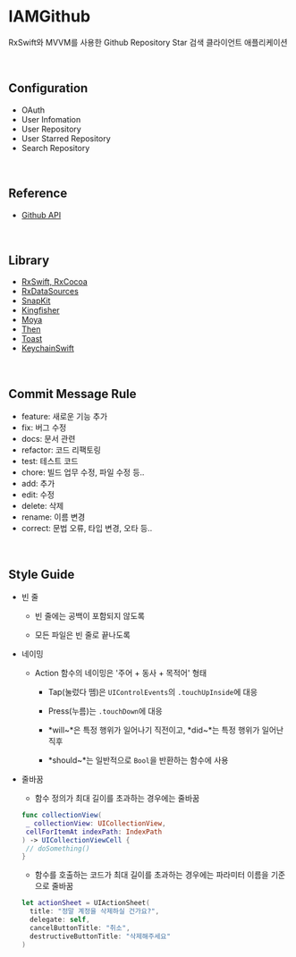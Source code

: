 # IAMGithub

RxSwift와 MVVM를 사용한 Github Repository Star 검색 클라이언트 애플리케이션

<br>

## Configuration

- OAuth
- User Infomation
- User Repository
- User Starred Repository
- Search Repository

<br>

## Reference

- [Github API](https://docs.github.com/en/rest)

<br>

## Library

- [RxSwift, RxCocoa](https://github.com/ReactiveX/RxSwift)
- [RxDataSources](https://github.com/RxSwiftCommunity/RxDataSources)
- [SnapKit](https://github.com/SnapKit/SnapKit)
- [Kingfisher](https://github.com/onevcat/Kingfisher)
- [Moya](https://github.com/Moya/Moya)
- [Then](https://github.com/devxoul/Then)
- [Toast](https://github.com/scalessec/Toast-Swift)
- [KeychainSwift](https://github.com/kishikawakatsumi/KeychainAccess)

<br>

## Commit Message Rule

- feature: 새로운 기능 추가
- fix: 버그 수정
- docs: 문서 관련
- refactor: 코드 리팩토링
- test: 테스트 코드
- chore: 빌드 업무 수정, 파일 수정 등..
- add: 추가
- edit: 수정
- delete: 삭제
- rename: 이름 변경
- correct: 문법 오류, 타입 변경, 오타 등..

<br>

## Style Guide


- 빈 줄
   
   - 빈 줄에는 공백이 포함되지 않도록
    
   - 모든 파일은 빈 줄로 끝나도록


- 네이밍
    
    - Action 함수의 네이밍은 '주어 + 동사 + 목적어' 형태
        
        - Tap(눌렀다 뗌)은 `UIControlEvents`의 `.touchUpInside`에 대응
        
        - Press(누름)는 `.touchDown`에 대응
        
        - *will~*은 특정 행위가 일어나기 직전이고, *did~*는 특정 행위가 일어난 직후
       
        - *should~*는 일반적으로 `Bool`을 반환하는 함수에 사용

- 줄바꿈

    - 함수 정의가 최대 길이를 초과하는 경우에는 줄바꿈
     ```swift
    func collectionView(
      _ collectionView: UICollectionView,
      cellForItemAt indexPath: IndexPath
    ) -> UICollectionViewCell {
      // doSomething()
    }
    ```
    
    - 함수를 호출하는 코드가 최대 길이를 초과하는 경우에는 파라미터 이름을 기준으로 줄바꿈
    ```swift
    let actionSheet = UIActionSheet(
      title: "정말 계정을 삭제하실 건가요?",
      delegate: self,
      cancelButtonTitle: "취소",
      destructiveButtonTitle: "삭제해주세요"
    )
    ```








